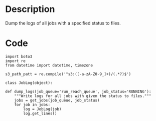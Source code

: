 # Description
Dump the logs of all jobs with a specified status to files.

# Code
```
import boto3
import re
from datetime import datetime, timezone

s3_path_patt = re.compile('^s3:([-a-zA-Z0-9_]+)/(.*?)$')

class JobLog(object):

def dump_logs(job_queue='run_reach_queue', job_status='RUNNING'):
    """Write logs for all jobs with given the status to files."""
    jobs = get_jobs(job_queue, job_status)
    for job in jobs:
        log = JobLog(job)
        log.get_lines()

```
